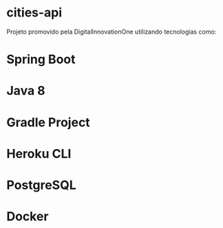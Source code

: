 # cities-api
Projeto promovido pela DigitalInnovationOne utilizando tecnologias como:
# Spring Boot
# Java 8
# Gradle Project
# Heroku CLI
# PostgreSQL
# Docker
